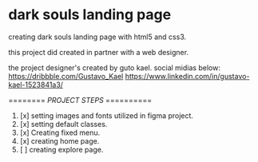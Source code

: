 # dark souls landing page

creating dark souls landing page with html5 and css3.

this project did created in partner with a web designer.

the project designer's created by guto kael. social midias below:
https://dribbble.com/Gustavo_Kael
https://www.linkedin.com/in/gustavo-kael-1523841a3/

======== _PROJECT STEPS_ ==========

1. [x] setting images and fonts utilized in figma project.
2. [x] setting default classes.
3. [x] Creating fixed menu.
4. [x] creating home page.
5. [ ] creating explore page.
